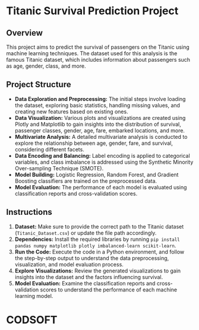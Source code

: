 # Titanic Survival Prediction Project

## Overview
This project aims to predict the survival of passengers on the Titanic using machine learning techniques. The dataset used for this analysis is the famous Titanic dataset, which includes information about passengers such as age, gender, class, and more.

## Project Structure
- **Data Exploration and Preprocessing:** The initial steps involve loading the dataset, exploring basic statistics, handling missing values, and creating new features based on existing ones.
- **Data Visualization:** Various plots and visualizations are created using Plotly and Matplotlib to gain insights into the distribution of survival, passenger classes, gender, age, fare, embarked locations, and more.
- **Multivariate Analysis:** A detailed multivariate analysis is conducted to explore the relationship between age, gender, fare, and survival, considering different facets.
- **Data Encoding and Balancing:** Label encoding is applied to categorical variables, and class imbalance is addressed using the Synthetic Minority Over-sampling Technique (SMOTE).
- **Model Building:** Logistic Regression, Random Forest, and Gradient Boosting classifiers are trained on the preprocessed data.
- **Model Evaluation:** The performance of each model is evaluated using classification reports and cross-validation scores.

## Instructions
1. **Dataset:** Make sure to provide the correct path to the Titanic dataset (`Titanic_Dataset.csv`) or update the file path accordingly.
2. **Dependencies:** Install the required libraries by running `pip install pandas numpy matplotlib plotly imbalanced-learn scikit-learn`.
3. **Run the Code:** Execute the code in a Python environment, and follow the step-by-step output to understand the data preprocessing, visualization, and model evaluation process.
4. **Explore Visualizations:** Review the generated visualizations to gain insights into the dataset and the factors influencing survival.
5. **Model Evaluation:** Examine the classification reports and cross-validation scores to understand the performance of each machine learning model.

# CODSOFT
